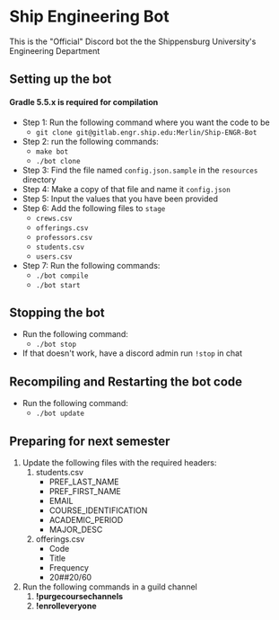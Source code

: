 # Ship Engineering Bot
This is the "Official" Discord bot the the Shippensburg University's Engineering Department

## Setting up the bot
#### Gradle 5.5.x is required for compilation
* Step 1: Run the following command where you want the code to be
    * ``git clone git@gitlab.engr.ship.edu:Merlin/Ship-ENGR-Bot``
* Step 2: run the following commands:
    * ``make bot``
    * ``./bot clone``
* Step 3: Find the file named ``config.json.sample`` in the ``resources`` directory
* Step 4: Make a copy of that file and name it ``config.json``
* Step 5: Input the values that you have been provided
* Step 6: Add the following files to ``stage``
    * ``crews.csv``
    * ``offerings.csv``
    * ``professors.csv``
    * ``students.csv``
    * ``users.csv``
* Step 7: Run the following commands:
    * ``./bot compile``
    * ``./bot start``
    
## Stopping the bot
* Run the following command:
    * ``./bot stop``
* If that doesn't work, have a discord admin run ``!stop`` in chat
    
## Recompiling and Restarting the bot code
* Run the following command:
    * ``./bot update``

## Preparing for next semester
1) Update the following files with the required headers:
    1) students.csv
        * PREF_LAST_NAME
        * PREF_FIRST_NAME
        * EMAIL
        * COURSE_IDENTIFICATION
        * ACADEMIC_PERIOD
        * MAJOR_DESC
    2) offerings.csv
        * Code
        * Title
        * Frequency
        * 20##20/60
2) Run the following commands in a guild channel
    1) **!purgecoursechannels**
    2) **!enrolleveryone**